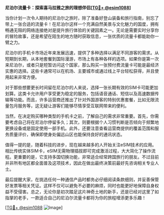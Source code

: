 **尼泊尔流量卡：探索喜马拉雅之旅的理想伴侣[[TG💪+ @esim1088](https://t.me/s/esim1088)]**

当你计划一次令人期待的尼泊尔之旅时，除了准备好登山装备和旅行指南，别忘了带上一张合适的流量卡！在尼泊尔这样一个充满自然美景与文化魅力的国度，拥有畅通无阻的网络连接绝对是提升旅行体验的关键因素之一。无论是需要实时分享你的冒险故事，还是希望在陌生的地方随时获取信息，一张优质的流量卡都能助你一臂之力。

尼泊尔的手机卡市场近年来发展迅速，提供了多种选择以满足不同游客的需求。从短期到长期，从本地套餐到国际漫游，市场上有各种各样的选项。如果你是第一次来尼泊尔，或者只是短暂访问这个国家，那么购买一张预付费流量卡可能是最经济实惠的选择。这些卡通常可以在机场、主要城市或通过线上平台轻松获得，并且使用起来非常方便。

对于那些想要更长时间留在尼泊尔的人来说，选择一张长期有效的SIM卡可能更加划算。这类卡允许用户享受更为稳定的服务，包括语音通话、短信以及高速数据传输等功能。而且，许多运营商还推出了针对外国游客的特别优惠套餐，比如无限流量包月服务等，这无疑让游客们能够尽情享受互联网带来的便利。

当然，在决定购买哪种类型的手机卡之前，了解自己的需求非常重要。首先，你需要考虑自己将在尼泊尔停留多久；其次，则要根据个人习惯判断是否倾向于频繁地更换设备或是固定使用一部手机。此外，还要注意查看运营商提供的覆盖范围和服务质量评价，确保即使身处偏远山区也能保持良好的通讯状态。

值得一提的是，随着科技的进步，现在越来越多的人开始关注eSIM技术的应用。相比传统实体SIM卡，eSIM无需物理插拔即可完成激活过程，大大简化了操作流程。更重要的是，它支持多国切换功能，非常适合经常跨国旅行的朋友。不过目前并非所有地区都全面普及这项技术，因此在做出最终决策前最好先咨询相关专业人士。

最后提醒大家，在挑选任何一种通信产品时都务必仔细阅读条款细则，并妥善保管好发票等相关凭证。这样不仅可以避免不必要的麻烦，同时也能更好地保障自身权益不受侵害。总之，无论你是初次踏足这片神奇土地的新手，还是已经对这里了如指掌的老手，一款适合自己的尼泊尔流量卡都将为你的旅程增添更多乐趣！

[[TG💪+ @esim1088](https://t.me/s/esim1088) ![Image](https://i.postimg.cc/4NQfJmqS/Snipaste-2025-05-13-00-14-12.png)]